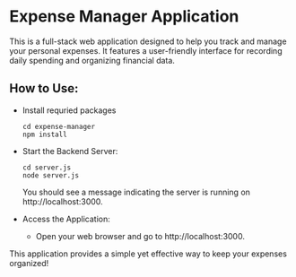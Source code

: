 # Expense Manager Application
This is a full-stack web application designed to help you track and manage your personal expenses. It features a user-friendly interface for recording daily spending and organizing financial data.

## How to Use:
- Install requried packages
    ```
    cd expense-manager
    npm install
    ```
- Start the Backend Server:
    ```
    cd server.js
    node server.js
    ```
    You should see a message indicating the server is running on http://localhost:3000.

- Access the Application:
    - Open your web browser and go to http://localhost:3000.

This application provides a simple yet effective way to keep your expenses organized!
